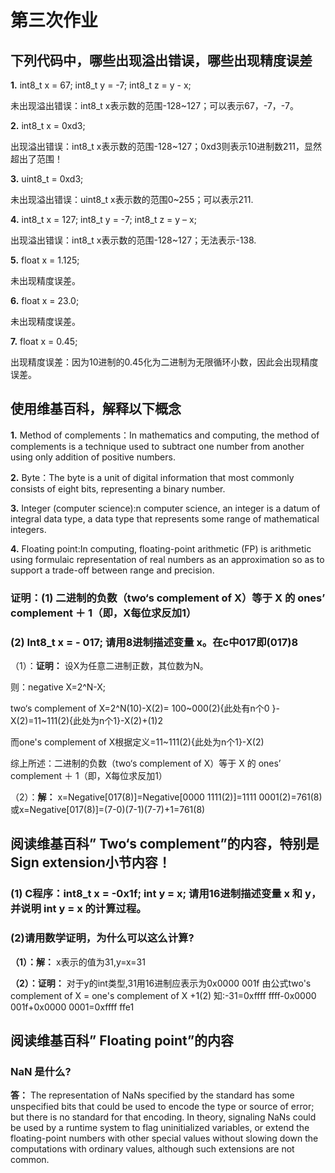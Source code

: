 # 第三次作业

## 下列代码中，哪些出现溢出错误，哪些出现精度误差

**1.**  int8_t x = 67;  int8_t y = -7;   int8_t z = y - x;

未出现溢出错误：int8_t x表示数的范围-128~127；可以表示67，-7，-7。

**2.**  int8_t x = 0xd3;

出现溢出错误：int8_t x表示数的范围-128~127；0xd3则表示10进制数211，显然超出了范围！
 


**3.** uint8_t = 0xd3;

未出现溢出错误：uint8_t x表示数的范围0~255；可以表示211.

**4.** int8_t x = 127;  int8_t y = -7;   int8_t z = y – x;

出现溢出错误：int8_t x表示数的范围-128~127；无法表示-138.

**5.** float x = 1.125;

未出现精度误差。



**6.** float x = 23.0;

未出现精度误差。

**7.** float x = 0.45;

出现精度误差：因为10进制的0.45化为二进制为无限循环小数，因此会出现精度误差。

## 使用维基百科，解释以下概念

**1.** Method of complements：In mathematics and computing, the method of complements is a technique used to subtract one number from another using only addition of positive numbers.

**2.** Byte：The byte is a unit of digital information that most commonly consists of eight bits, representing a binary number.

**3.** Integer (computer science):n computer science, an integer is a datum of integral data type, a data type that represents some range of mathematical integers.

**4.** Floating point:In computing, floating-point arithmetic (FP) is arithmetic using formulaic representation of real numbers as an approximation so as to support a trade-off between range and precision.



### 证明：(1) 二进制的负数（two‘s complement of X）等于 X 的 ones’ complement  ＋ 1（即，X每位求反加1）

### (2) Int8_t x = - 017; 请用8进制描述变量 x。在c中017即(017)8


（1）：**证明：**  设X为任意二进制正数，其位数为N。

则：negative X=2^N-X;

two‘s complement of X=2^N(10)-X(2)= 100~000(2){此处有n个0
}-X(2)=11~111(2){此处为n个1}-X(2)+(1)2

而one's complement of X根据定义=11~111(2){此处为n个1}-X(2)

综上所述：二进制的负数（two‘s complement of X）等于 X 的 ones’ complement  ＋ 1（即，X每位求反加1）

（2）：**解：**  x=Negative[017(8)]=Negative[0000 1111(2)]=1111 0001(2)=761(8)或x=Negative[017(8)]=(7-0)(7-1)(7-7)+1=761(8)

## 阅读维基百科” Two‘s complement”的内容，特别是Sign extension小节内容！


### (1) C程序：int8_t  x = -0x1f;  int y = x;  请用16进制描述变量 x 和 y，并说明 int y = x 的计算过程。

### (2)请用数学证明，为什么可以这么计算?

**（1）：解：** x表示的值为31,y=x=31



**（2）：证明：** 对于y的int类型,31用16进制应表示为0x0000 001f
由公式two's complement of X = one's complement of X +1(2)
知:-31=0xffff ffff-0x0000 001f+0x0000 0001=0xffff ffe1 

## 阅读维基百科” Floating point”的内容


###  NaN 是什么?

**答：** The representation of NaNs specified by the standard has some unspecified bits that could be used to encode the type or source of error; but there is no standard for that encoding. In theory, signaling NaNs could be used by a runtime system to flag uninitialized variables, or extend the floating-point numbers with other special values without slowing down the computations with ordinary values, although such extensions are not common.